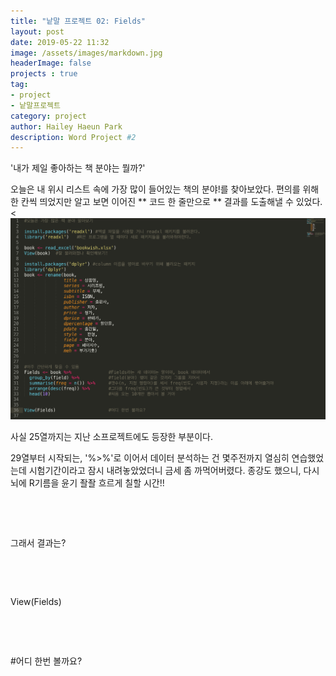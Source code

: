 ```yaml
---
title: "낱말 프로젝트 02: Fields"
layout: post
date: 2019-05-22 11:32
image: /assets/images/markdown.jpg
headerImage: false
projects : true
tag:
- project
- 낱말프로젝트
category: project
author: Hailey Haeun Park
description: Word Project #2
---
```


'내가 제일 좋아하는 책 분야는 뭘까?'

오늘은 내 위시 리스트 속에 가장 많이 들어있는 책의 분야!를 찾아보았다. 편의를 위해 한 칸씩 띄었지만 알고 보면 이어진 ** 코드 한 줄만으로 ** 결과를 도출해낼 수 있었다.
​
<![](assets/images/2-1.png)


사실 25열까지는 지난 소프로젝트에도 등장한 부분이다.

29열부터 시작되는, '%>%'로 이어서 데이터 분석하는 건 몇주전까지 열심히 연습했었는데 시험기간이라고 잠시 내려놓았었더니 금세 좀 까먹어버렸다. 종강도 했으니, 다시 뇌에 R기름을 윤기 좔좔 흐르게 칠할 시간!!

​

​

그래서 결과는?

​

​

View(Fields)

​

​

#어디 한번 볼까요?

​

​

​
